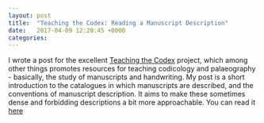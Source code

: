 ```yaml
---
layout: post
title:  "Teaching the Codex: Reading a Manuscript Description"
date:   2017-04-09 12:20:45 +0000
categories: 
---
```

I wrote a post for the excellent [Teaching the Codex](https://teachingthecodex.wordpress.com/) project, which among other things promotes resources for teaching codicology and palaeography - basically, the study of manuscripts and handwriting. My post is a short introduction to the catalogues in which manuscripts are described, and the conventions of manuscript description. It aims to make these sometimes dense and forbidding descriptions a bit more approachable. You can read it [here](https://teachingthecodex.wordpress.com/2017/04/08/reading-a-manuscript-description/)